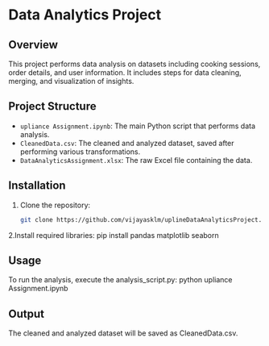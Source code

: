 # Data Analytics Project

## Overview
This project performs data analysis on datasets including cooking sessions, order details, and user information. It includes steps for data cleaning, merging, and visualization of insights.

## Project Structure
- `upliance Assignment.ipynb`: The main Python script that performs data analysis.
- `CleanedData.csv`: The cleaned and analyzed dataset, saved after performing various transformations.
- `DataAnalyticsAssignment.xlsx`: The raw Excel file containing the data.
  
## Installation
1. Clone the repository:
   ```bash
   git clone https://github.com/vijayasklm/uplineDataAnalyticsProject.git

2.Install required libraries:
pip install pandas matplotlib seaborn

## Usage
To run the analysis, execute the analysis_script.py:
python upliance Assignment.ipynb

## Output
The cleaned and analyzed dataset will be saved as CleanedData.csv.


